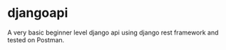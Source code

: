 # djangoapi

A very basic beginner level  django api using django rest framework and tested on Postman.
